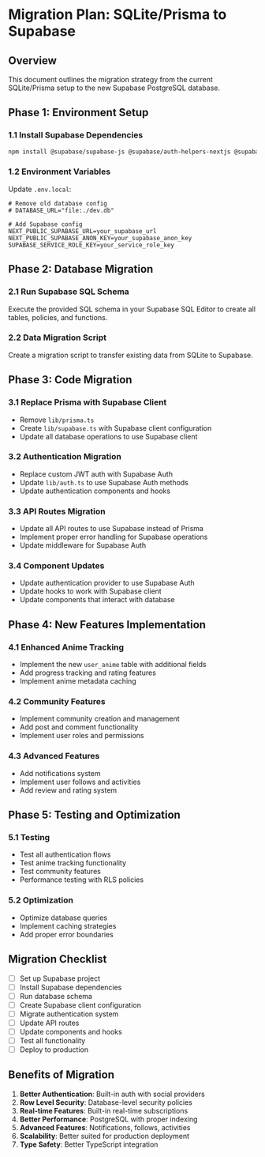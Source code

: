 # Migration Plan: SQLite/Prisma to Supabase

## Overview
This document outlines the migration strategy from the current SQLite/Prisma setup to the new Supabase PostgreSQL database.

## Phase 1: Environment Setup

### 1.1 Install Supabase Dependencies
```bash
npm install @supabase/supabase-js @supabase/auth-helpers-nextjs @supabase/auth-helpers-react
```

### 1.2 Environment Variables
Update `.env.local`:
```env
# Remove old database config
# DATABASE_URL="file:./dev.db"

# Add Supabase config
NEXT_PUBLIC_SUPABASE_URL=your_supabase_url
NEXT_PUBLIC_SUPABASE_ANON_KEY=your_supabase_anon_key
SUPABASE_SERVICE_ROLE_KEY=your_service_role_key
```

## Phase 2: Database Migration

### 2.1 Run Supabase SQL Schema
Execute the provided SQL schema in your Supabase SQL Editor to create all tables, policies, and functions.

### 2.2 Data Migration Script
Create a migration script to transfer existing data from SQLite to Supabase.

## Phase 3: Code Migration

### 3.1 Replace Prisma with Supabase Client
- Remove `lib/prisma.ts`
- Create `lib/supabase.ts` with Supabase client configuration
- Update all database operations to use Supabase client

### 3.2 Authentication Migration
- Replace custom JWT auth with Supabase Auth
- Update `lib/auth.ts` to use Supabase Auth methods
- Update authentication components and hooks

### 3.3 API Routes Migration
- Update all API routes to use Supabase instead of Prisma
- Implement proper error handling for Supabase operations
- Update middleware for Supabase Auth

### 3.4 Component Updates
- Update authentication provider to use Supabase Auth
- Update hooks to work with Supabase client
- Update components that interact with database

## Phase 4: New Features Implementation

### 4.1 Enhanced Anime Tracking
- Implement the new `user_anime` table with additional fields
- Add progress tracking and rating features
- Implement anime metadata caching

### 4.2 Community Features
- Implement community creation and management
- Add post and comment functionality
- Implement user roles and permissions

### 4.3 Advanced Features
- Add notifications system
- Implement user follows and activities
- Add review and rating system

## Phase 5: Testing and Optimization

### 5.1 Testing
- Test all authentication flows
- Test anime tracking functionality
- Test community features
- Performance testing with RLS policies

### 5.2 Optimization
- Optimize database queries
- Implement caching strategies
- Add proper error boundaries

## Migration Checklist

- [ ] Set up Supabase project
- [ ] Install Supabase dependencies
- [ ] Run database schema
- [ ] Create Supabase client configuration
- [ ] Migrate authentication system
- [ ] Update API routes
- [ ] Update components and hooks
- [ ] Test all functionality
- [ ] Deploy to production

## Benefits of Migration

1. **Better Authentication**: Built-in auth with social providers
2. **Row Level Security**: Database-level security policies
3. **Real-time Features**: Built-in real-time subscriptions
4. **Better Performance**: PostgreSQL with proper indexing
5. **Advanced Features**: Notifications, follows, activities
6. **Scalability**: Better suited for production deployment
7. **Type Safety**: Better TypeScript integration
